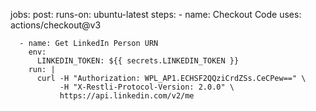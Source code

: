 jobs:
  post:
    runs-on: ubuntu-latest
    steps:
      - name: Checkout Code
        uses: actions/checkout@v3

      - name: Get LinkedIn Person URN
        env:
          LINKEDIN_TOKEN: ${{ secrets.LINKEDIN_TOKEN }}
        run: |
          curl -H "Authorization: WPL_AP1.ECHSF2QQziCrdZSs.CeCPew==" \
               -H "X-Restli-Protocol-Version: 2.0.0" \
               https://api.linkedin.com/v2/me
